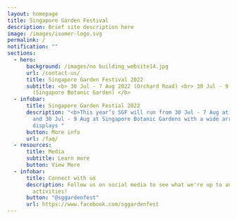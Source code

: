 ```yaml
---
layout: homepage
title: Singapore Garden Festival
description: Brief site description here
image: /images/isomer-logo.svg
permalink: /
notification: ""
sections:
  - hero:
      background: /images/no building_website14.jpg
      url: /contact-us/
      title: Singapore Garden Festival 2022
      subtitle: <b> 30 Jul - 7 Aug 2022 (Orchard Road) <br> 30 Jul - 9 Aug 2022
        (Singapore Botanic Garden) </b>
  - infobar:
      title: Singapore Garden Festial 2022
      description: "<b>This year’s SGF will run from 30 Jul - 7 Aug at Orchard Road
        and 30 Jul - 9 Aug at Singapore Botanic Gardens with a wide array of
        displays "
      button: More info
      url: /faq/
  - resources:
      title: Media
      subtitle: Learn more
      button: View More
  - infobar:
      title: Connect with us
      description: Follow us on social media to see what we're up to and join in our
        activities!
      button: "@sggardenfest"
      url: https://www.facebook.com/sggardenfest
---
```

